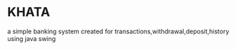# KHATA
a simple banking system created for transactions,withdrawal,deposit,history using java swing 
